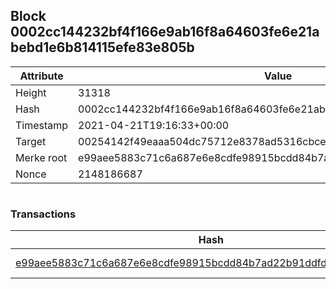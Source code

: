 ## Block 0002cc144232bf4f166e9ab16f8a64603fe6e21abebd1e6b814115efe83e805b

Attribute | Value
--- | ---
Height | 31318
Hash | 0002cc144232bf4f166e9ab16f8a64603fe6e21abebd1e6b814115efe83e805b
Timestamp | 2021-04-21T19:16:33+00:00
Target | 00254142f49eaaa504dc75712e8378ad5316cbcead634704b3734b6271167cc4
Merke root | e99aee5883c71c6a687e6e8cdfe98915bcdd84b7ad22b91ddfdb83c8e828f836
Nonce | 2148186687

```

```

### Transactions

Hash | Amount
--- | ---
[e99aee5883c71c6a687e6e8cdfe98915bcdd84b7ad22b91ddfdb83c8e828f836](e99aee5883c71c6a687e6e8cdfe98915bcdd84b7ad22b91ddfdb83c8e828f836.md) | 10.00000000 SKEPTI 
